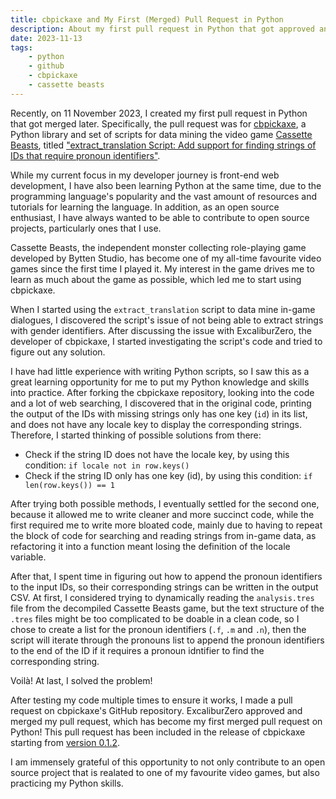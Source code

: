```yaml
---
title: cbpickaxe and My First (Merged) Pull Request in Python
description: About my first pull request in Python that got approved and merged.
date: 2023-11-13
tags:
    - python
    - github
    - cbpickaxe
    - cassette beasts
---
```


Recently, on 11 November 2023, I created my first pull request in Python that got merged later. Specifically, the pull request was for [cbpickaxe](https://github.com/ExcaliburZero/cbpickaxe), a Python library and set of scripts for data mining the video game [Cassette Beasts](https://www.cassettebeasts.com/), titled ["extract\_translation Script: Add support for finding strings of IDs that require pronoun identifiers"](https://github.com/ExcaliburZero/cbpickaxe/pull/3).

While my current focus in my developer journey is front-end web development, I have also been learning Python at the same time, due to the programming language's popularity and the vast amount of resources and tutorials for learning the language. In addition, as an open source enthusiast, I have always wanted to be able to contribute to open source projects, particularly ones that I use.

Cassette Beasts, the independent monster collecting role-playing game developed by Bytten Studio, has become one of my all-time favourite video games since the first time I played it. My interest in the game drives me to learn as much about the game as possible, which led me to start using cbpickaxe.

When I started using the `extract_translation` script to data mine in-game dialogues, I discovered the script's issue of not being able to extract strings with gender identifiers. After discussing the issue with ExcaliburZero, the developer of cbpickaxe, I started investigating the script's code and tried to figure out any solution.

I have had little experience with writing Python scripts, so I saw this as a great learning opportunity for me to put my Python knowledge and skills into practice. After forking the cbpickaxe repository, looking into the code and a lot of web searching, I discovered that in the original code, printing the output of the IDs with missing strings only has one key (`id`) in its list, and does not have any locale key to display the corresponding strings. Therefore, I started thinking of possible solutions from there:

* Check if the string ID does not have the locale key, by using this condition: `if locale not in row.keys()`
* Check if the string ID only has one key (id), by using this condition: `if len(row.keys()) == 1`

After trying both possible methods, I eventually settled for the second one, because it allowed me to write cleaner and more succinct code, while the first required me to write more bloated code, mainly due to having to repeat the block of code for searching and reading strings from in-game data, as refactoring it into a function meant losing the definition of the locale variable.

After that, I spent time in figuring out how to append the pronoun identifiers to the input IDs, so their corresponding strings can be written in the output CSV. At first, I considered trying to dynamically reading the `analysis.tres` file from the decompiled Cassette Beasts game, but the text structure of the `.tres` files might be too complicated to be doable in a clean code, so I chose to create a list for the pronoun identifiers (`.f`, `.m` and `.n`), then the script will iterate through the pronouns list to append the pronoun identifiers to the end of the ID if it requires a pronoun idntifier to find the corresponding string.

Voilà! At last, I solved the problem!

After testing my code multiple times to ensure it works, I made a pull request on cbpickaxe's GitHub repository. ExcaliburZero approved and merged my pull request, which has become my first merged pull request on Python! This pull request has been included in the release of cbpickaxe starting from [version 0.1.2](https://github.com/ExcaliburZero/cbpickaxe/releases/tag/v0.1.2).

I am immensely grateful of this opportunity to not only contribute to an open source project that is realated to one of my favourite video games, but also practicing my Python skills.